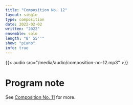 ```yaml
---
title: "Composition No. 12"
layout: single
type: composition
date: 2022-02-02
written: "2022"
ensemble: solo
length: "8' 55''"
show: "piano"
info: true
---
```


{{< audio src="/media/audio/composition-no-12.mp3" >}}

# Program note

See [Composition No. 11](/works/solo/composition-no.-11) for more.